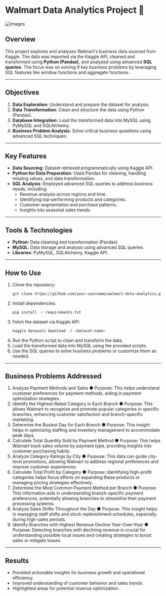 # Walmart Data Analytics Project 🛒

![images](https://github.com/user-attachments/assets/f86573b4-b12b-4c20-98af-b45608819a93)

## Overview  
This project explores and analyzes Walmart's business data sourced from Kaggle. The data was imported via the Kaggle API, cleaned and transformed using **Python (Pandas)**, and analyzed using advanced **SQL queries**. The focus was on solving 9 key business problems by leveraging SQL features like window functions and aggregate functions.

---

## Objectives  
1. **Data Exploration**: Understand and prepare the dataset for analysis.  
2. **Data Transformation**: Clean and structure the data using Python (Pandas).  
3. **Database Integration**: Load the transformed data into MySQL using PyMySQL and SQLAlchemy.  
4. **Business Problem Analysis**: Solve critical business questions using advanced SQL techniques.

---

## Key Features  
- **Data Sourcing**: Dataset retrieved programmatically using Kaggle API.  
- **Python for Data Preparation**: Used Pandas for cleaning, handling missing values, and data transformation.  
- **SQL Analysis**: Employed advanced SQL queries to address business needs, including:  
  - Revenue analysis across regions and time.  
  - Identifying top-performing products and categories.  
  - Customer segmentation and purchase patterns.  
  - Insights into seasonal sales trends.  

---

## Tools & Technologies  
- **Python**: Data cleaning and transformation (Pandas).  
- **MySQL**: Data storage and analysis using advanced SQL queries.  
- **Libraries**: PyMySQL, SQLAlchemy, Kaggle API.  

---

## How to Use  
1. Clone the repository:  
   ```bash
   git clone https://github.com/your-username/walmart-data-analytics.git
   ```
2. Install dependencies:  
   ```bash
   pip install -r requirements.txt
   ```
3. Fetch the dataset via Kaggle API:  
   ```bash
   kaggle datasets download -d <dataset-name>
   ```
4. Run the Python script to clean and transform the data.  
5. Load the transformed data into MySQL using the provided scripts.  
6. Use the SQL queries to solve business problems or customize them as needed.

---

## Business Problems Addressed  
1. Analyze Payment Methods and Sales
● Purpose: This helps understand customer preferences for payment methods, aiding in
payment optimization strategies.
2. Identify the Highest-Rated Category in Each Branch
● Purpose: This allows Walmart to recognize and promote popular categories in specific
branches, enhancing customer satisfaction and branch-specific marketing.
3. Determine the Busiest Day for Each Branch
● Purpose: This insight helps in optimizing staffing and inventory management to
accommodate peak days.
4. Calculate Total Quantity Sold by Payment Method
● Purpose: This helps Walmart track sales volume by payment type, providing insights
into customer purchasing habits.
5. Analyze Category Ratings by City
● Purpose: This data can guide city-level promotions, allowing Walmart to address
regional preferences and improve customer experiences.
6. Calculate Total Profit by Category
● Purpose: Identifying high-profit categories helps focus efforts on expanding these
products or managing pricing strategies effectively.
7. Determine the Most Common Payment Method per Branch
● Purpose: This information aids in understanding branch-specific payment preferences,
potentially allowing branches to streamline their payment processing systems.
8. Analyze Sales Shifts Throughout the Day
● Purpose: This insight helps in managing staff shifts and stock replenishment schedules,
especially during high-sales periods.
9. Identify Branches with Highest Revenue Decline Year-Over-Year
● Purpose: Detecting branches with declining revenue is crucial for understanding
possible local issues and creating strategies to boost sales or mitigate losses.

---

## Results  
- Provided actionable insights for business growth and operational efficiency.  
- Improved understanding of customer behavior and sales trends.  
- Highlighted areas for potential revenue optimization.
